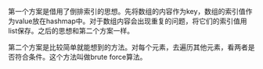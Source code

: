 第一个方案是借用了倒排索引的思想。先将数组的内容作为key，数组的索引值作为value放在hashmap中。对于数组内容会出现重复的问题，将它们的索引值用list保存。之后的思想和第二个方案一样。

第二个方案是比较简单就能想到的方法。对每个元素，去遍历其他元素，看两者是否符合条件。这个方法叫做brute force算法。
